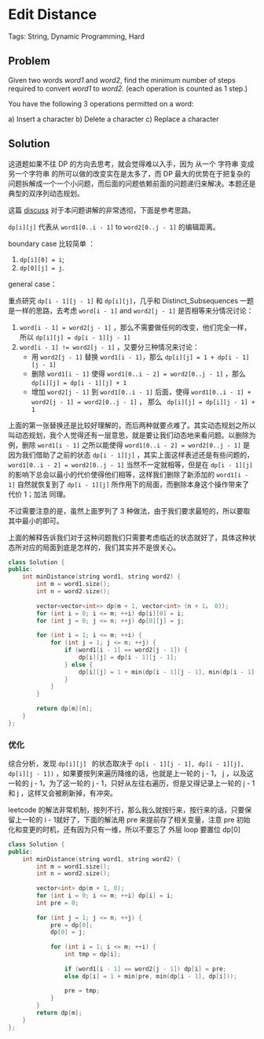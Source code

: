 # Edit Distance

Tags: String, Dynamic Programming, Hard

## Problem

Given two words *word1* and *word2*, find the minimum number of steps required to convert *word1* to *word2*. (each operation is counted as 1 step.)

You have the following 3 operations permitted on a word:

a) Insert a character
b) Delete a character
c) Replace a character

## Solution

这道题如果不往 DP 的方向去思考，就会觉得难以入手，因为 从一个 字符串 变成 另一个字符串 的所可以做的改变实在是太多了，而 DP 最大的优势在于把复杂的问题拆解成一个一个小问题，而后面的问题依赖前面的问题递归来解决。本题还是典型的双序列动态规划。

这篇 [discuss](https://leetcode.com/problems/edit-distance/discuss/25846/20ms-Detailed-Explained-C++-Solutions-(O(n)-Space)) 对于本问题讲解的非常透彻，下面是参考思路。

`dp[i][j]` 代表从 `word1[0..i - 1]` to `word2[0..j - 1]` 的编辑距离。

boundary case 比较简单 ：

1. `dp[i][0] = i`;
2. `dp[0][j] = j`.

general case：

重点研究 `dp[i - 1][j - 1]` 和 `dp[i][j]`，几乎和 Distinct_Subsequences 一题是一样的思路，去考虑  `word[i - 1]` and `word2[j - 1]` 是否相等来分情况讨论：

1.  `word[i - 1] = word2[j - 1]` ，那么不需要做任何的改变，他们完全一样，所以 `dp[i][j] = dp[i - 1][j - 1]`
2. `word[i - 1] != word2[j - 1]` ，又要分三种情况来讨论：
   - 用 `word2[j - 1]` 替换 `word1[i - 1]`，那么 `dp[i][j] = 1 + dp[i - 1][j - 1]`
   - 删除  `word1[i - 1]` 使得 `word1[0..i - 2] = word2[0..j - 1]` ，那么 `dp[i][j] = dp[i - 1][j] + 1`
   - 增加 `word2[j - 1]` 到  `word1[0..i - 1]` 后面，使得 `word1[0..i - 1] + word2[j - 1] = word2[0..j - 1]` ， 那么 ` dp[i][j] = dp[i][j - 1] + 1`

上面的第一张替换还是比较好理解的，而后两种就要点难了。其实动态规划之所以叫动态规划，我个人觉得还有一层意思，就是要让我们动态地来看问题。以删除为例，删除  `word1[i - 1]` 之所以能使得 `word1[0..i - 2] = word2[0..j - 1]` 是因为我们借助了之前的状态 `dp[i - 1][j]` ，其实上面这样表述还是有些问题的， `word1[0..i - 2] = word2[0..j - 1]` 当然不一定就相等，但是在 `dp[i - 1][j]` 的影响下总会以最小的代价使得他们相等，这样我们删除了新添加的 `word1[i - 1]` 自然就恢复到了 `dp[i - 1][j]` 所作用下的局面，而删除本身这个操作带来了代价 1；加法 同理。

不过需要注意的是，虽然上面罗列了 3 种做法，由于我们要求最短的，所以要取其中最小的即可。

上面的解释告诉我们对于这种问题我们只需要考虑临近的状态就好了，具体这种状态所对应的局面到底是怎样的，我们其实并不是很关心。

```cpp
class Solution {
public:
    int minDistance(string word1, string word2) {
        int m = word1.size();
        int n = word2.size();
        
        vector<vector<int>> dp(m + 1, vector<int> (n + 1， 0));
        for (int i = 0; i <= m; ++i) dp[i][0] = i;
        for (int j = 0; j <= n; ++j) dp[0][j] = j;
        
        for (int i = 1; i <= m; ++i) {
            for (int j = 1; j <= n; ++j) {
                if (word1[i - 1] == word2[j - 1]) {
                    dp[i][j] = dp[i - 1][j - 1];
                } else {
                    dp[i][j] = 1 + min(dp[i - 1][j - 1], min(dp[i - 1][j], dp[i][j - 1]));
                }
            }
        }
        
        return dp[m][n];
    }
};
```

### 优化

综合分析，发现 `dp[i][j] ` 的状态取决于 `dp[i - 1][j - 1], dp[i - 1][j], dp[i][j - 1])`  ，如果要按列来遍历降维的话，也就是上一轮的 j - 1， j ，以及这一轮的 j - 1，为了这一轮的 j - 1，只好从左往右遍历，但是又得记录上一轮的 j - 1 和 j ，这样又会被刷新掉，有冲突。

leetcode 的解法非常机制，按列不行，那么我么就按行来，按行来的话，只要保留上一轮的 i - 1就好了，下面的解法用 pre 来提前存了相关变量，注意 pre 初始化和变更的时机，还有因为只有一维，所以不要忘了 外层 loop 要置位 dp[0]

```cpp
class Solution {
public:
    int minDistance(string word1, string word2) {
        int m = word1.size();
        int n = word2.size();
        
        vector<int> dp(m + 1, 0);
        for (int i = 0; i <= m; ++i) dp[i] = i;
        int pre = 0;
        
        for (int j = 1; j <= n; ++j) {
            pre = dp[0];
            dp[0] = j;
            
            for (int i = 1; i <= m; ++i) {
                int tmp = dp[i];
                
                if (word1[i - 1] == word2[j - 1]) dp[i] = pre;
                else dp[i] = 1 + min(pre, min(dp[i - 1], dp[i]));
                
                pre = tmp;
            }
        }
        return dp[m];
    }
};
```

